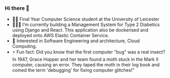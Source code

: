 ### Hi there 👋

- 👨‍🎓 Final Year Computer Science student at the University of Leicester
- 👨🏽‍💻 I’m currently building a Management System for Type 2 Diabetics using Django and React. This application also be dockerised and deployed onto AWS Elastic Container Service.
- 🧐 Interested in Software Engineering and architecture, Cloud Computing.
- ⚡ Fun fact: Did you know that the first computer "bug" was a real insect? In 1947, Grace Hopper and her team found a moth stuck in the Mark II computer, causing an error. They taped the moth in their log book and coined the term 'debugging' for fixing computer glitches!"

